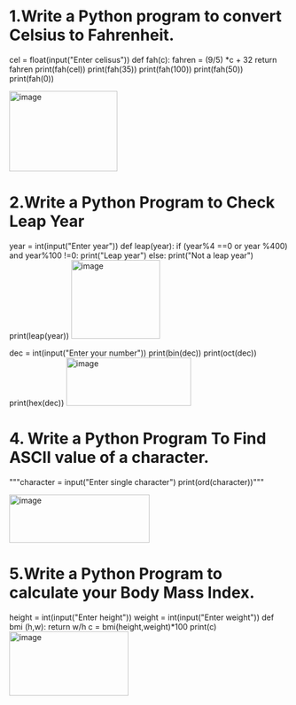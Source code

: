 # 1.Write a Python program to convert Celsius to Fahrenheit.
cel = float(input("Enter celisus"))
def fah(c):
    fahren = (9/5) *c + 32
    return fahren
print(fah(cel))
print(fah(35))
print(fah(100))
print(fah(50))
print(fah(0))

<img width="195" height="145" alt="image" src="https://github.com/user-attachments/assets/00e5da0b-1a85-49a9-9e9d-4435dcba6e87" />

# 2.Write a Python Program to Check Leap Year
year = int(input("Enter year"))
def leap(year):
    if (year%4 ==0 or year %400) and year%100 !=0:
        print("Leap year")
    else:
        print("Not a leap year")
print(leap(year))
<img width="160" height="142" alt="image" src="https://github.com/user-attachments/assets/fe6b61bf-5a44-47ef-a9c6-51062f07dca2" />

dec = int(input("Enter your number"))
print(bin(dec))
print(oct(dec))
print(hex(dec))
<img width="225" height="87" alt="image" src="https://github.com/user-attachments/assets/51e0ad5c-e0e5-42ea-8c7c-40949182f2df" />

# 4. Write a Python Program To Find ASCII value of a character.
"""character = input("Enter single character")
print(ord(character))"""

<img width="253" height="87" alt="image" src="https://github.com/user-attachments/assets/ecf88a7c-5c0e-47e5-9632-86695c6cbb19" />


# 5.Write a Python Program to calculate your Body Mass Index.
height = int(input("Enter height"))
weight = int(input("Enter weight"))
def bmi (h,w):
    return w/h
c = bmi(height,weight)*100
print(c)
<img width="215" height="116" alt="image" src="https://github.com/user-attachments/assets/3367723d-e4b3-422c-8328-dd877d3b57b3" />




